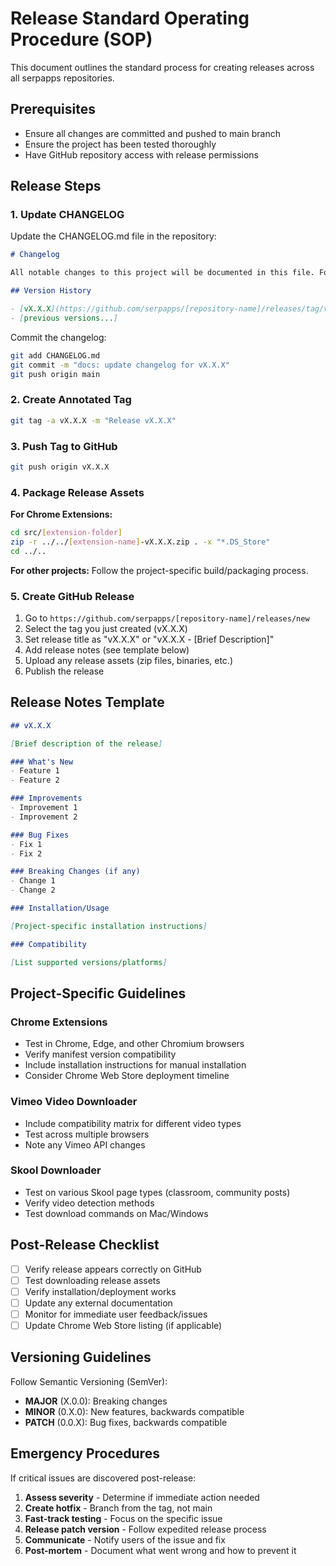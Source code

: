 # Release Standard Operating Procedure (SOP)

This document outlines the standard process for creating releases across all serpapps repositories.

## Prerequisites

- Ensure all changes are committed and pushed to main branch
- Ensure the project has been tested thoroughly
- Have GitHub repository access with release permissions

## Release Steps

### 1. Update CHANGELOG

Update the CHANGELOG.md file in the repository:

```markdown
# Changelog

All notable changes to this project will be documented in this file. For detailed release notes, see [GitHub Releases](https://github.com/serpapps/[repository-name]/releases).

## Version History

- [vX.X.X](https://github.com/serpapps/[repository-name]/releases/tag/vX.X.X)
- [previous versions...]
```

Commit the changelog:
```bash
git add CHANGELOG.md
git commit -m "docs: update changelog for vX.X.X"
git push origin main
```

### 2. Create Annotated Tag

```bash
git tag -a vX.X.X -m "Release vX.X.X"
```

### 3. Push Tag to GitHub

```bash
git push origin vX.X.X
```

### 4. Package Release Assets

**For Chrome Extensions:**
```bash
cd src/[extension-folder]
zip -r ../../[extension-name]-vX.X.X.zip . -x "*.DS_Store"
cd ../..
```

**For other projects:**
Follow the project-specific build/packaging process.

### 5. Create GitHub Release

1. Go to `https://github.com/serpapps/[repository-name]/releases/new`
2. Select the tag you just created (vX.X.X)
3. Set release title as "vX.X.X" or "vX.X.X - [Brief Description]"
4. Add release notes (see template below)
5. Upload any release assets (zip files, binaries, etc.)
6. Publish the release


## Release Notes Template

```markdown
## vX.X.X

[Brief description of the release]

### What's New
- Feature 1
- Feature 2

### Improvements
- Improvement 1
- Improvement 2

### Bug Fixes
- Fix 1
- Fix 2

### Breaking Changes (if any)
- Change 1
- Change 2

### Installation/Usage

[Project-specific installation instructions]

### Compatibility

[List supported versions/platforms]
```

## Project-Specific Guidelines

### Chrome Extensions
- Test in Chrome, Edge, and other Chromium browsers
- Verify manifest version compatibility
- Include installation instructions for manual installation
- Consider Chrome Web Store deployment timeline

### Vimeo Video Downloader
- Include compatibility matrix for different video types
- Test across multiple browsers
- Note any Vimeo API changes

### Skool Downloader
- Test on various Skool page types (classroom, community posts)
- Verify video detection methods
- Test download commands on Mac/Windows

## Post-Release Checklist

- [ ] Verify release appears correctly on GitHub
- [ ] Test downloading release assets
- [ ] Verify installation/deployment works
- [ ] Update any external documentation
- [ ] Monitor for immediate user feedback/issues
- [ ] Update Chrome Web Store listing (if applicable)

## Versioning Guidelines

Follow Semantic Versioning (SemVer):
- **MAJOR** (X.0.0): Breaking changes
- **MINOR** (0.X.0): New features, backwards compatible
- **PATCH** (0.0.X): Bug fixes, backwards compatible

## Emergency Procedures

If critical issues are discovered post-release:

1. **Assess severity** - Determine if immediate action needed
2. **Create hotfix** - Branch from the tag, not main
3. **Fast-track testing** - Focus on the specific issue
4. **Release patch version** - Follow expedited release process
5. **Communicate** - Notify users of the issue and fix
6. **Post-mortem** - Document what went wrong and how to prevent it
